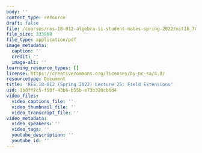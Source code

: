 ```yaml
---
body: ''
content_type: resource
draft: false
file: /courses/res-18-012-algebra-ii-student-notes-spring-2022/mit18_702s22_lect25.pdf
file_size: 333868
file_type: application/pdf
image_metadata:
  caption: ''
  credit: ''
  image-alt: ''
learning_resource_types: []
license: https://creativecommons.org/licenses/by-nc-sa/4.0/
resourcetype: Document
title: 'RES.18-012 (Spring 2022) Lecture 25: Field Extensions'
uid: 1b8ff2c5-f50f-43b6-b55b-e73b320cb6d4
video_files:
  video_captions_file: ''
  video_thumbnail_file: ''
  video_transcript_file: ''
video_metadata:
  video_speakers: ''
  video_tags: ''
  youtube_description: ''
  youtube_id: ''
---
```


